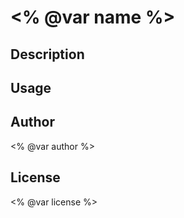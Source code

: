# <% @var name %>

## Description

## Usage

## Author

<% @var author %>

## License

<% @var license %>
